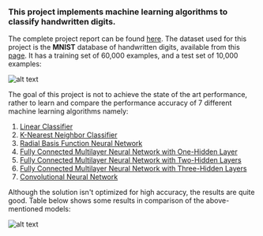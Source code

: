 ### This project implements machine learning algorithms to classify handwritten digits.
The complete project report can be found [here](https://github.com/dbrownambi/mnist-classification/blob/master/Project%20Report.pdf). The dataset used for this project is the **MNIST** database of handwritten digits, available from this [page](http://yann.lecun.com/exdb/mnist/). It has a training set of 60,000 examples, and a test set of 10,000 examples: 

![alt text](https://upload.wikimedia.org/wikipedia/commons/2/27/MnistExamples.png "MNIST")

The goal of this project is not to achieve the state of the art performance, rather to learn and compare the performance accuracy of 7 different machine learning algorithms namely:

1. [Linear Classifier](https://github.com/dbrownambi/mnist-classification/blob/master/models/Linear_SGD.py)
2. [K-Nearest Neighbor Classifier](https://github.com/dbrownambi/mnist-classification/blob/master/models/K-NN.py)
3. [Radial Basis Function Neural Network](https://github.com/dbrownambi/mnist-classification/blob/master/models/Radial%20BF.py)
4. [Fully Connected Multilayer Neural Network with One-Hidden Layer](https://github.com/dbrownambi/mnist-classification/blob/master/models/MLP-1%20hidden%20layer.py)
5. [Fully Connected Multilayer Neural Network with Two-Hidden Layers](https://github.com/dbrownambi/mnist-classification/blob/master/models/MLP-2%20hidden%20layer.py)
6. [Fully Connected Multilayer Neural Network with Three-Hidden Layers](https://github.com/dbrownambi/mnist-classification/blob/master/models/MLP-3%20hidden%20layer.py)
7. [Convolutional Neural Network](https://github.com/dbrownambi/mnist-classification/blob/master/models/CNN.py)

Although the solution isn't optimized for high accuracy, the results are quite good. Table below shows some results in comparison of the above-mentioned models:

![alt text](https://github.com/dbrownambi/mnist-classification/blob/master/Result.jpg "Result")
